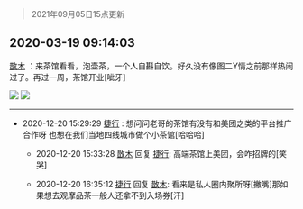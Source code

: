 > 2021年09月05日15点更新
<link rel="stylesheet" href="https://cdn.jsdelivr.net/gh/taotie6/sampleJSON@main/css/photo_show.css">


 ## 2020-03-19 09:14:03 

 [㪚木](https://www.coolapk.com/feed/17403791?shareKey=Mjc1ODJkMmVjMTQxNjEzMTc1MmU~) ：来茶馆看看，泡壶茶，一个人自斟自饮。好久没有像图二Y情之前那样热闹过了。再过一周，茶馆开业[呲牙] 

<div class="album">
<img class="img-item" src="https://image.coolapk.com/feed/2020/0319/09/1081091_460f6a0c_0434_5178@1440x1080.jpeg" />
<img class="img-item" src="https://image.coolapk.com/feed/2020/0319/09/1081091_5df6c59b_0434_518@403x864.gif" />
</div>

 ------- 

- 2020-12-20 15:29:29 [捷行](uid=1629443) : 想问问老哥的茶馆有没有和美团之类的平台推广合作呀
也想在我们当地四线城市做个小茶馆[哈哈哈] 

    - 2020-12-20 15:33:28 [㪚木](uid=1081091) 回复 [捷行](uid=1629443): 高端茶馆上美团，会咋招牌的[笑哭] 

    - 2020-12-20 16:35:12 [捷行](uid=1629443) 回复 [㪚木](uid=1081091): 看来是私人圈内聚所呀[撇嘴]那如果想去观摩品茶一般人还拿不到入场券[汗] 

